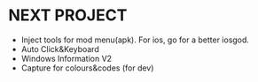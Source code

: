 # NEXT PROJECT
- Inject tools for mod menu(apk). For ios, go for a better iosgod.
- Auto Click&Keyboard
- Windows Information V2
- Capture for colours&codes (for dev)

